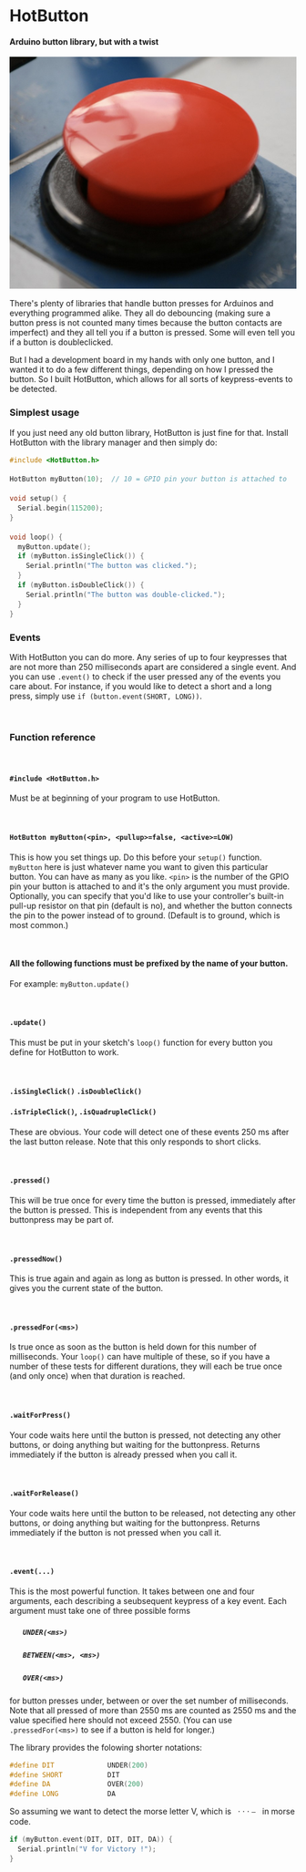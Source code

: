 # HotButton

#### Arduino button library, but with a twist

![](images/button.png)

There's plenty of libraries that handle button presses for Arduinos and everything programmed alike. They all do debouncing (making sure a button press is not counted many times because the button contacts are imperfect) and they all tell you if a button is pressed. Some will even tell you if a button is doubleclicked.

But I had a development board in my hands with only one button, and I wanted it to do a few different things, depending on how I pressed the button. So I built HotButton, which allows for all sorts of keypress-events to be detected.

### Simplest usage

If you just need any old button library, HotButton is just fine for that. Install HotButton with the library manager and then simply do:

```cpp
#include <HotButton.h>

HotButton myButton(10);  // 10 = GPIO pin your button is attached to

void setup() {
  Serial.begin(115200);
}

void loop() {
  myButton.update();
  if (myButton.isSingleClick()) {
    Serial.println("The button was clicked.");
  }
  if (myButton.isDoubleClick()) {
    Serial.println("The button was double-clicked.");
  }
}
```

### Events

With HotButton you can do more. Any series of up to four keypresses that are not more than 250 milliseconds apart are considered a single event. And you can use `.event()` to check if the user pressed any of the events you care about. For instance, if you would like to detect a short and a long press, simply use `if (button.event(SHORT, LONG))`.

&nbsp;

### Function reference

&nbsp;

#### `#include <HotButton.h>`

Must be at beginning of your program to use HotButton.

&nbsp;

#### `HotButton myButton(<pin>, <pullup>=false, <active>=LOW)`

This is how you set things up. Do this before your `setup()` function. `myButton` here is just whatever name you want to given this particular button. You can have as many as you like. `<pin>` is the number of the GPIO pin your button is attached to and it's the only argument you must provide. Optionally, you can specify that you'd like to use your controller's built-in pull-up resistor on that pin (default is no), and whether the button connects the pin to the power instead of to ground. (Default is to ground, which is most common.) 

&nbsp;

#### All the following functions must be prefixed by the name of your button. 

For example: `myButton.update()`

&nbsp;

#### `.update()`

This must be put in your sketch's `loop()` function for every button you define for HotButton to work.

&nbsp;

#### `.isSingleClick()` `.isDoubleClick()`

#### `.isTripleClick()`, `.isQuadrupleClick()`

These are obvious. Your code will detect one of these events 250 ms after the last button release. Note that this only responds to short clicks.

&nbsp;

#### `.pressed()`

This will be true once for every time the button is pressed, immediately after the button is pressed. This is independent from any events that this buttonpress may be part of.

&nbsp;

#### `.pressedNow()`

This is true again and again as long as button is pressed. In other words, it gives you the current state of the button.

&nbsp;

#### `.pressedFor(<ms>)`

Is true once as soon as the button is held down for this number of milliseconds. Your `loop()` can have multiple of these, so if you have a number of these tests for different durations, they will each be true once (and only once) when that duration is reached.

&nbsp;

#### `.waitForPress()`

Your code waits here until the button is pressed, not detecting any other buttons, or doing anything but waiting for the buttonpress. Returns immediately if the button is already pressed when you call it.

&nbsp;

#### `.waitForRelease()`

Your code waits here until the button to be released, not detecting any other buttons, or doing anything but waiting for the buttonpress. Returns immediately if the button is not pressed when you call it.

&nbsp;

#### `.event(...)`

This is the most powerful function. It takes between one and four arguments, each describing a seubsequent keypress of a key event. Each argument must take one of three possible forms

##### &nbsp;&nbsp;&nbsp;&nbsp;&nbsp;&nbsp;&nbsp;`UNDER(<ms>)`

##### &nbsp;&nbsp;&nbsp;&nbsp;&nbsp;&nbsp;&nbsp;`BETWEEN(<ms>, <ms>)`

##### &nbsp;&nbsp;&nbsp;&nbsp;&nbsp;&nbsp;&nbsp;`OVER(<ms>)`

for button presses under, between or over the set number of milliseconds. Note that all pressed of more than 2550 ms are counted as 2550 ms and the value specified here should not exceed 2550. (You can use `.pressedFor(<ms>)` to see if a button is held for longer.)

The library provides the folowing shorter notations:

```cpp
#define DIT             UNDER(200)
#define SHORT           DIT
#define DA              OVER(200)
#define LONG            DA
```

So assuming we want to detect the morse letter V, which is &nbsp; · · · ⎯ &nbsp; in morse code. 

```cpp
if (myButton.event(DIT, DIT, DIT, DA)) {
  Serial.println("V for Victory !");
}
```
